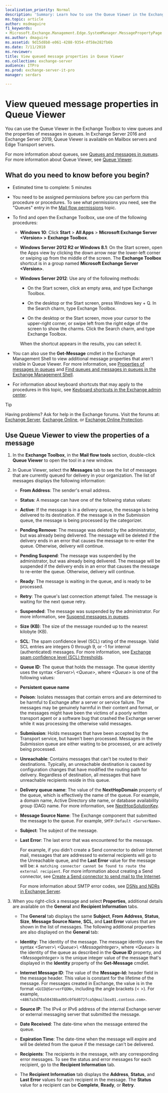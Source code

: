 ```yaml
---
localization_priority: Normal
description: 'Summary: Learn how to use the Queue Viewer in the Exchange Toolbox to view message properties in Exchange 2016 and Exchange 2019.'
ms.topic: article
author: msdmaguire
f1_keywords:
- Microsoft.Exchange.Management.Edge.SystemManager.MessagePropertyPage
ms.author: dmaguire
ms.assetid: 9d15d8b8-e061-4288-9354-df58e282fb6b
ms.date: 7/11/2018
ms.reviewer: 
title: View queued message properties in Queue Viewer
ms.collection: exchange-server
audience: ITPro
ms.prod: exchange-server-it-pro
manager: serdars

---
```


# View queued message properties in Queue Viewer

You can use the Queue Viewer in the Exchange Toolbox to view queues and the properties of messages in queues. In Exchange Server 2016 and Exchange Server 2019, Queue Viewer is available on Mailbox servers and Edge Transport servers.

For more information about queues, see [Queues and messages in queues](queues.md). For more information about Queue Viewer, see [Queue Viewer](queue-viewer.md).

## What do you need to know before you begin?

- Estimated time to complete: 5 minutes

- You need to be assigned permissions before you can perform this procedure or procedures. To see what permissions you need, see the "Queues" entry in the [Mail flow permissions](../../permissions/feature-permissions/mail-flow-permissions.md) topic.

- To find and open the Exchange Toolbox, use one of the following procedures:

  - **Windows 10**: Click **Start** \> **All Apps** \> **Microsoft Exchange Server \<Version\> \>** **Exchange Toolbox**.

  - **Windows Server 2012 R2 or Windows 8.1**: On the Start screen, open the Apps view by clicking the down arrow near the lower-left corner or swiping up from the middle of the screen. The **Exchange Toolbox** shortcut is in a group named **Microsoft Exchange Server \<Version\>**.

  - **Windows Server 2012**: Use any of the following methods:

    - On the Start screen, click an empty area, and type Exchange Toolbox.

    - On the desktop or the Start screen, press Windows key + Q. In the Search charm, type Exchange Toolbox.

    - On the desktop or the Start screen, move your cursor to the upper-right corner, or swipe left from the right edge of the screen to show the charms. Click the Search charm, and type Exchange Toolbox.

    When the shortcut appears in the results, you can select it.

- You can also use the **Get-Message** cmdlet in the Exchange Management Shell to view additional message properties that aren't visible in Queue Viewer. For more information, see [Properties of messages in queues](message-properties.md) and [Find queues and messages in queues in the Exchange Management Shell](queues-and-messages-in-powershell.md).

- For information about keyboard shortcuts that may apply to the procedures in this topic, see [Keyboard shortcuts in the Exchange admin center](../../about-documentation/exchange-admin-center-keyboard-shortcuts.md).

> [!TIP]
> Having problems? Ask for help in the Exchange forums. Visit the forums at: [Exchange Server](https://go.microsoft.com/fwlink/p/?linkId=60612), [Exchange Online](https://go.microsoft.com/fwlink/p/?linkId=267542), or [Exchange Online Protection](https://go.microsoft.com/fwlink/p/?linkId=285351).

## Use Queue Viewer to view the properties of a message

1. In the **Exchange Toolbox**, in the **Mail flow tools** section, double-click **Queue Viewer** to open the tool in a new window.

2. In Queue Viewer, select the **Messages** tab to see the list of messages that are currently queued for delivery in your organization. The list of messages displays the following information:

   - **From Address**: The sender's email address.

   - **Status**: A message can have one of the following status values:

   - **Active**: If the message is in a delivery queue, the message is being delivered to its destination. If the message is in the Submission queue, the message is being processed by the categorizer.

   - **Pending Remove**: The message was deleted by the administrator, but was already being delivered. The message will be deleted if the delivery ends in an error that causes the message to re-enter the queue. Otherwise, delivery will continue.

   - **Pending Suspend**: The message was suspended by the administrator, but was already being delivered. The message will be suspended if the delivery ends in an error that causes the message to re-enter the queue. Otherwise, delivery will continue.

   - **Ready**: The message is waiting in the queue, and is ready to be processed.

   - **Retry**: The queue's last connection attempt failed. The message is waiting for the next queue retry.

   - **Suspended**: The message was suspended by the administrator. For more information, see [Suspend messages in queues](message-procedures.md#suspend-messages-in-queues).

   - **Size (KB)**: The size of the message rounded up to the nearest kilobyte (KB).

   - **SCL**: The spam confidence level (SCL) rating of the message. Valid SCL entries are integers 0 through 9, or -1 for internal (authenticated) messages. For more information, see [Exchange spam confidence level (SCL) thresholds](../../antispam-and-antimalware/antispam-protection/scl.md).

   - **Queue ID**: The queue that holds the message. The queue identity uses the syntax _\<Server\>_\ _\<Queue\>_, where _\<Queue\>_ is one of the following values:

   - **Persistent queue name**

   - **Poison**: Isolates messages that contain errors and are determined to be harmful to Exchange after a server or service failure. The messages may be genuinely harmful in their content and format, or the messages might have been the victims of a poorly written transport agent or a software bug that crashed the Exchange server while it was processing the otherwise valid messages.

   - **Submission**: Holds messages that have been accepted by the Transport service, but haven't been processed. Messages in the Submission queue are either waiting to be processed, or are actively being processed.

   - **Unreachable**: Contains messages that can't be routed to their destinations. Typically, an unreachable destination is caused by configuration changes that have modified the routing path for delivery. Regardless of destination, all messages that have unreachable recipients reside in this queue.

   - **Delivery queue name**: The value of the **NextHopDomain** property of the queue, which is effectively the name of the queue. For example, a domain name, Active Directory site name, or database availability group (DAG) name. For more information, see [NextHopSolutionKey](queues.md#nexthopsolutionkey).

   - **Message Source Name**: The Exchange component that submitted the message to the queue. For example, `SMTP:Default <ServerName>`.

   - **Subject**: The subject of the message.

   - **Last Error**: The last error that was encountered for the message.

     For example, if you didn't create a Send connector to deliver Internet mail, messages that are addressed to external recipients will go to the Unreachable queue, and the **Last Error** value for the message will be: `A matching connector cannot be found to route the external recipient`. For more information about creating a Send connector, see [Create a Send connector to send mail to the Internet](../../mail-flow/connectors/internet-mail-send-connectors.md).

     For more information about SMTP error codes, see [DSNs and NDRs in Exchange Server](../../mail-flow/non-delivery-reports-and-bounce-messages/non-delivery-reports-and-bounce-messages.md).

3. When you right-click a message and select **Properties**, additional details are available on the **General** and **Recipient Information** tabs.

   - The **General** tab displays the same **Subject**, **From** **Address**, **Status**, **Size**, **Message Source Name**, **SCL**, and **Last Error** values that are shown in the list of messages. The following additional properties are also displayed on the **General** tab:

   - **Identity**: The identity of the message. The message identity uses the syntax _\<Server\>_\ _\<Queue\>_\ _\<MessageInteger\>_, where _\<Queue\>_ is the identity of the queue as described in the **Queue ID** property, and _\<MessageInteger\>_ is the unique integer value of the message that's displayed in the **Identity** property of the **Get-Message** cmdlet.

   - **Internet Message ID**: The value of the **Message-Id:** header field in the message header. This value is constant for the lifetime of the message. For messages created in Exchange, the value is in the format `<GUID@ServerFQDN>`, including the angle brackets (\< \>). For example, `<4867a3d78a50438bad95c0f6d072fca5@mailbox01.contoso.com>`.

   - **Source IP**: The IPv4 or IPv6 address of the internal Exchange server or external messaging server that submitted the message.

   - **Date Received**: The date-time when the message entered the queue.

   - **Expiration Time**: The date-time when the message will expire and will be deleted from the queue if the message can't be delivered.

   - **Recipients**: The recipients in the message, with any corresponding error messages. To see the status and error messages for each recipient, go to the **Recipient Information** tab.

   - The **Recipient Information** tab displays the **Address**, **Status**, and **Last Error** values for each recipient in the message. The **Status** value for a recipient can be **Complete**, **Ready**, or **Retry**.
